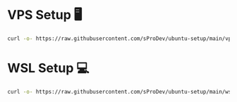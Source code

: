 # VPS Setup :desktop_computer:

```bash
curl -o- https://raw.githubusercontent.com/sProDev/ubuntu-setup/main/vps.sh | bash
```

# WSL Setup :computer:

```bash
curl -o- https://raw.githubusercontent.com/sProDev/ubuntu-setup/main/wsl.sh | bash
```

